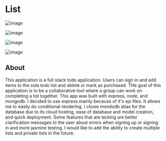 # List

![image](https://user-images.githubusercontent.com/38973991/53789818-ff6b4400-3eea-11e9-919f-ef8f0dbba737.png)

![image](https://user-images.githubusercontent.com/38973991/53789876-288bd480-3eeb-11e9-9852-967d55af0c83.png)

![image](https://user-images.githubusercontent.com/38973991/53789906-3e00fe80-3eeb-11e9-94f4-fca8ed7dec6d.png)

![image](https://user-images.githubusercontent.com/38973991/53789934-4d804780-3eeb-11e9-91e6-b6f53a46516f.png)

## About
This application is a full stack todo application. Users can sign in and add items to the sole todo list and delete or mark as purchased. 
THe goal of this application is to be a collaborative tool where a group can work on completing a list together. This app was built with express, node, and mongodb. I decided to use express mainly because of it's ejs files. It allows me to easily do conditional rendering. I chose mondodb atlas for the database due to its cloud hosting, ease of database and model creation, and quick deployment. Some features that are lacking are better clarification messages to the user about errors when signing up or signing in and more jasmine testing. I would like to add the ability to create multiple lists and private lists in the future. 
